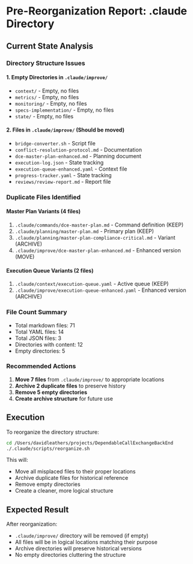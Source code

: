 # Pre-Reorganization Report: .claude Directory

## Current State Analysis

### Directory Structure Issues

#### 1. Empty Directories in `.claude/improve/`
- `context/` - Empty, no files
- `metrics/` - Empty, no files  
- `monitoring/` - Empty, no files
- `specs-implementation/` - Empty, no files
- `state/` - Empty, no files

#### 2. Files in `.claude/improve/` (Should be moved)
- `bridge-converter.sh` - Script file
- `conflict-resolution-protocol.md` - Documentation
- `dce-master-plan-enhanced.md` - Planning document
- `execution-log.json` - State tracking
- `execution-queue-enhanced.yaml` - Context file
- `progress-tracker.yaml` - State tracking
- `reviews/review-report.md` - Report file

### Duplicate Files Identified

#### Master Plan Variants (4 files)
1. `.claude/commands/dce-master-plan.md` - Command definition (KEEP)
2. `.claude/planning/master-plan.md` - Primary plan (KEEP)
3. `.claude/planning/master-plan-compliance-critical.md` - Variant (ARCHIVE)
4. `.claude/improve/dce-master-plan-enhanced.md` - Enhanced version (MOVE)

#### Execution Queue Variants (2 files)
1. `.claude/context/execution-queue.yaml` - Active queue (KEEP)
2. `.claude/improve/execution-queue-enhanced.yaml` - Enhanced version (ARCHIVE)

### File Count Summary
- Total markdown files: 71
- Total YAML files: 14
- Total JSON files: 3
- Directories with content: 12
- Empty directories: 5

### Recommended Actions

1. **Move 7 files** from `.claude/improve/` to appropriate locations
2. **Archive 2 duplicate files** to preserve history
3. **Remove 5 empty directories** 
4. **Create archive structure** for future use

## Execution

To reorganize the directory structure:

```bash
cd /Users/davidleathers/projects/DependableCallExchangeBackEnd
./.claude/scripts/reorganize.sh
```

This will:
- Move all misplaced files to their proper locations
- Archive duplicate files for historical reference
- Remove empty directories
- Create a cleaner, more logical structure

## Expected Result

After reorganization:
- `.claude/improve/` directory will be removed (if empty)
- All files will be in logical locations matching their purpose
- Archive directories will preserve historical versions
- No empty directories cluttering the structure